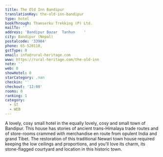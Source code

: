 ```yaml
---
title: The Old Inn Bandipur
translationKey: the-old-inn-bandipur
type: hotel
bookThrough: Thamserku Trekking (P) Ltd.
mailTo: ''
address: 'Bandipur Bazar  Tanhun    '
city: Bandipur (Nepal)
postalcode: '33904'
phone: 65-520110,
gstType: 0
email: info@rural-heritage.com
www: https://rural-heritage.com/the-old-inn
note: ''
web: 0
showHotel: 0
starCategory: .nan
checkin: ''
checkout: '12:00'
rooms: 0
ranking: 1
category:
  - ST
  - WEB
---
```





A lovely, cosy small hotel in the equally lovely, cosy and small town of Bandipur. This house has stories of ancient trans-Himalaya trade routes and of store-rooms crammed with merchandise en route from opulent India and grand Tibet. The restoration of this traditional Newari town house required keeping the low ceilings and proportions, and you'll love its charm, its stone-flagged courtyard and location in this historic town.